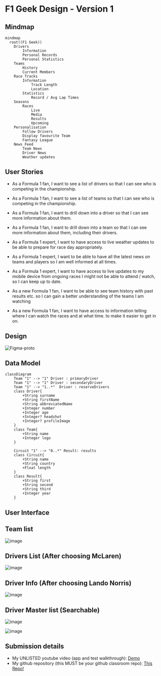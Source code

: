 # F1 Geek Design - Version 1

## Mindmap
```mermaid
mindmap
  root((F1 Geek))
    Drivers
        Information
        Personal Records
        Personal Statistics
    Teams
        History
        Current Members
    Race Tracks
        Information
            Track Length
            Location
        Statistics
            Record / Avg Lap Times
    Seasons
        Races
            Live
            Media
            Results
            Upcoming
    Personalisation
        Follow Drivers
        Display favourite Team
        Fantasy League
    News Feed
        Team News
        Driver News
        Weather updates

```

## User Stories

- As a Formula 1 fan, I want to see a list of drivers so that I can see who is competing in the championship.
- As a Formula 1 fan, I want to see a list of teams so that I can see who is competing in the championship.
- As a Formula 1 fan, I want to drill down into a driver so that I can see more information about them.
- As a Formula 1 fan, I want to drill down into a team so that I can see more information about them, including their drivers.

- As a Formula 1 expert, I want to have access to live weather updates to be able to prepare for race day appropriately.
- As a Formula 1 expert, I want to be able to have all the latest news on teams and players so I am well informed at all times.
- As a Formula 1 expert, I want to have access to live updates to my mobile device from ongoing races I might not be able to attend / watch, so I can keep up to date.

- As a new Formula 1 fan, I want to be able to see team history with past results etc. so I can gain a better understanding of the teams I am watching
- As a new Formula 1 fan, I want to have access to information telling where I can watch the races and at what time. to make it easier to get in on.

## Design

![Figma-proto](https://github.com/user-attachments/assets/2af7f88c-4906-47d9-b43a-2c74e3a21c31)


## Data Model

```mermaid
classDiagram
    Team "1" --> "1" Driver : primaryDriver
    Team "1" --> "1" Driver : secondaryDriver
    Team "1" --> "1..*"  Driver : reserveDrivers
    class Driver{
        +String surname
        +String firstName
        +String abbreviatedName
        +Integer number
        +Integer age
        +Integer? headshot
        +Integer? profileImage
    }
    class Team{
        +String name
        +Integer logo
    }

    Circuit "1" --> "0..*" Result: results
    class Circuit{
        +String name
        +String country
        +Float length 
    }
    class Result{
        +String first
        +String second
        +String third
        +Integer year
    }
```

## User Interface

## Team list

![image](https://github.com/user-attachments/assets/f10fcae4-12b5-426d-9029-16de2041f6b5)

## Drivers List (After choosing McLaren)

![image](https://github.com/user-attachments/assets/023c347a-acca-471e-a985-9ac32fbf3255)

## Driver Info (After choosing Lando Norris)

![image](https://github.com/user-attachments/assets/c41408d8-f503-4ceb-bdd2-5267ce86e2e6)

## Driver Master list (Searchable)

![image](https://github.com/user-attachments/assets/9b3ec4c2-b36b-4301-b329-d55c96bc9007)

![image](https://github.com/user-attachments/assets/025c86da-5505-475d-844e-faa729fed15a)

## Submission details

* My UNLISTED youtube video (app and test walkthrough): [Demo](https://www.youtube.com/watch?v=KB-bwKN5iMU)
* My github repository (this MUST be your github classroom repo): [This Repo!](https://github.com/LiamDoocey/Mobile-App-Dev-Assignment-1)





